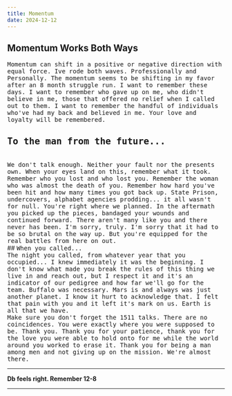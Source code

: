 ```yaml
---
title: Momentum
date: 2024-12-12
---
```


## Momentum Works Both Ways

<tt>Momentum can shift in a positive or negative direction with equal force. Ive rode both waves. Professionally and Personally. 
The momentum seems to be shifting in my favor after an 8 month struggle run. I want to remember these days. I want to remember who gave up on me, who didn't believe in me, those that offered no relief when I called out to them. I want to remember the handful of individuals who've had my back and believed in me. Your love and loyalty will be remembered.</tt>
<br>

##  <tt>To the man from the future... </tt>
<br>
<tt>We don't talk enough. Neither your fault nor the presents own. When your eyes land on this, remember what it took. Remember who you lost and who lost you. Remember the woman who was almost the death of you. Remember how hard you've been hit and how many times you got back up. State Prison, undercovers, alphabet agencies prodding... it all wasn't for null. You're right where we planned. In the aftermath you picked up the pieces, bandaged your wounds and continued forward. There aren't many like you and there never has been. I'm sorry, truly. I'm sorry that it had to be so brutal on the way up. But you're equipped for the real battles from here on out.</tt>
<br>
##  <tt>When you called...</tt>
<br>
<tt>The night you called, from whatever year that you occupied... I knew immediately it was the beginning. I don't know what made you break the rules of this thing we live in and reach out, but I respect it and it's an indicator of our pedigree and how far we'll go for the team. Buffalo was necessary. Mars is and always was just another planet. I know it hurt to acknowledge that. I felt that pain with you and it left it's mark on us. Earth is all that we have.</tt>
<br>
<tt>Make sure you don't forget the 1511 talks. There are no coincidences. You were exactly where you were supposed to be. Thank you. Thank you for your patience, thank you for the love you were able to hold onto for me while the world around you worked to erase it. Thank you for being a man among men and not giving up on the mission. We're almost there.</tt>
<br>
<hr noshade>
<b>Db feels right. Remember 12-8</b>

---

